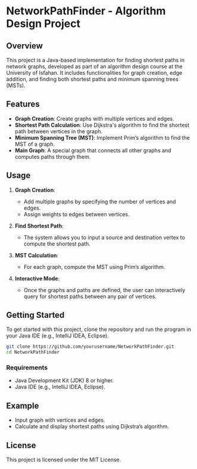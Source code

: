 
# NetworkPathFinder - Algorithm Design Project

## Overview
This project is a Java-based implementation for finding shortest paths in network graphs, developed as part of an algorithm design course at the University of Isfahan. It includes functionalities for graph creation, edge addition, and finding both shortest paths and minimum spanning trees (MSTs).

## Features
- **Graph Creation**: Create graphs with multiple vertices and edges.
- **Shortest Path Calculation**: Use Dijkstra's algorithm to find the shortest path between vertices in the graph.
- **Minimum Spanning Tree (MST)**: Implement Prim’s algorithm to find the MST of a graph.
- **Main Graph**: A special graph that connects all other graphs and computes paths through them.

## Usage
1. **Graph Creation**:
   - Add multiple graphs by specifying the number of vertices and edges.
   - Assign weights to edges between vertices.

2. **Find Shortest Path**:
   - The system allows you to input a source and destination vertex to compute the shortest path.

3. **MST Calculation**:
   - For each graph, compute the MST using Prim’s algorithm.

4. **Interactive Mode**:
   - Once the graphs and paths are defined, the user can interactively query for shortest paths between any pair of vertices.

## Getting Started
To get started with this project, clone the repository and run the program in your Java IDE (e.g., IntelliJ IDEA, Eclipse).

```bash
git clone https://github.com/yourusername/NetworkPathFinder.git
cd NetworkPathFinder
```

### Requirements
- Java Development Kit (JDK) 8 or higher.
- Java IDE (e.g., IntelliJ IDEA, Eclipse).

## Example
- Input graph with vertices and edges.
- Calculate and display shortest paths using Dijkstra’s algorithm.

## License
This project is licensed under the MIT License.
